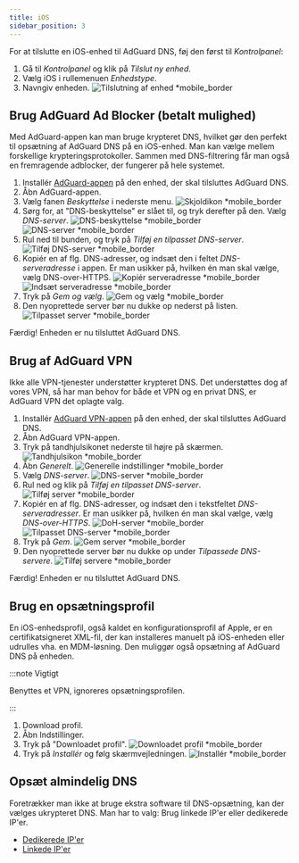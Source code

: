 ```yaml
---
title: iOS
sidebar_position: 3
---
```


For at tilslutte en iOS-enhed til AdGuard DNS, føj den først til _Kontrolpanel_:

1. Gå til _Kontrolpanel_ og klik på _Tilslut ny enhed_.
2. Vælg iOS i rullemenuen _Enhedstype_.
3. Navngiv enheden.
   ![Tilslutning af enhed \*mobile_border](https://cdn.adtidy.org/content/kb/dns/private/new_dns/connect/ios_ab/choose_ios.png)

## Brug AdGuard Ad Blocker (betalt mulighed)

Med AdGuard-appen kan man bruge krypteret DNS, hvilket gør den perfekt til opsætning af AdGuard DNS på en iOS-enhed. Man kan vælge mellem forskellige krypteringsprotokoller. Sammen med DNS-filtrering får man også en fremragende adblocker, der fungerer på hele systemet.

1. Installér [AdGuard-appen](https://adguard.com/adguard-ios/overview.html) på den enhed, der skal tilsluttes AdGuard DNS.
2. Åbn AdGuard-appen.
3. Vælg fanen _Beskyttelse_ i nederste menu.
   ![Skjoldikon \*mobile_border](https://cdn.adtidy.org/content/kb/dns/private/new_dns/connect/ios_ab/ios_step3.jpg)
4. Sørg for, at "DNS-beskyttelse" er slået til, og tryk derefter på den. Vælg _DNS-server_.
   ![DNS-beskyttelse \*mobile_border](https://cdn.adtidy.org/content/kb/dns/private/new_dns/connect/ios_ab/ios_step4.jpg)
   ![DNS-server \*mobile_border](https://cdn.adtidy.org/content/kb/dns/private/new_dns/connect/ios_ab/ios_step4_2.jpg)
5. Rul ned til bunden, og tryk på _Tilføj en tilpasset DNS-server_.
   ![Tilføj DNS-server \*mobile_border](https://cdn.adtidy.org/content/kb/dns/private/new_dns/connect/ios_ab/ios_step5.jpg)
6. Kopiér en af flg. DNS-adresser, og indsæt den i feltet _DNS-serveradresse_ i appen. Er man usikker på, hvilken én man skal vælge, vælg DNS-over-HTTPS.
   ![Kopiér serveradresse \*mobile_border](https://cdn.adtidy.org/content/kb/dns/private/new_dns/connect/ios_ab/ios_step6_1.png)
   ![Indsæt serveradresse \*mobile_border](https://cdn.adtidy.org/content/kb/dns/private/new_dns/connect/ios_ab/ios_step6_2.jpg)
7. Tryk på _Gem og vælg_.
   ![Gem og vælg \*mobile_border](https://cdn.adtidy.org/content/kb/dns/private/new_dns/connect/ios_ab/ios_step7.jpg)
8. Den nyoprettede server bør nu dukke op nederst på listen.
   ![Tilpasset server \*mobile_border](https://cdn.adtidy.org/content/kb/dns/private/new_dns/connect/ios_ab/ios_step8.jpg)

Færdig! Enheden er nu tilsluttet AdGuard DNS.

## Brug af AdGuard VPN

Ikke alle VPN-tjenester understøtter krypteret DNS. Det understøttes dog af vores VPN, så har man behov for både et VPN og en privat DNS, er AdGuard VPN det oplagte valg.

1. Installér [AdGuard VPN-appen](https://adguard-vpn.com/ios/overview.html) på den enhed, der skal tilsluttes AdGuard DNS.
2. Åbn AdGuard VPN-appen.
3. Tryk på tandhjulsikonet nederste til højre på skærmen.
   ![Tandhjulsikon \*mobile_border](https://cdn.adtidy.org/content/kb/dns/private/new_dns/connect/ios_vpn/ios_step3.jpg)
4. Åbn _Generelt_.
   ![Generelle indstillinger \*mobile_border](https://cdn.adtidy.org/content/kb/dns/private/new_dns/connect/ios_vpn/ios_step4.jpg)
5. Vælg _DNS-server_.
   ![DNS-server \*mobile_border](https://cdn.adtidy.org/content/kb/dns/private/new_dns/connect/ios_vpn/ios_step5.png)
6. Rul ned og klik på _Tilføj en tilpasset DNS-server_.
   ![Tilføj server \*mobile_border](https://cdn.adtidy.org/content/kb/dns/private/new_dns/connect/ios_vpn/ios_step6.png)
7. Kopiér en af flg. DNS-adresser, og indsæt den i tekstfeltet _DNS-serveradresser_. Er man usikker på, hvilken én man skal vælge, vælg _DNS-over-HTTPS_.
   ![DoH-server \*mobile_border](https://cdn.adtidy.org/content/kb/dns/private/new_dns/connect/ios_vpn/ios_step7_1.png)
   ![Tilpasset DNS-server \*mobile_border](https://cdn.adtidy.org/content/kb/dns/private/new_dns/connect/ios_vpn/ios_step7_2.jpg)
8. Tryk på _Gem_.
   ![Gem server \*mobile_border](https://cdn.adtidy.org/content/kb/dns/private/new_dns/connect/ios_vpn/ios_step8.jpg)
9. Den nyoprettede server bør nu dukke op under _Tilpassede DNS-servere_.
   ![Tilføj servere \*mobile_border](https://cdn.adtidy.org/content/kb/dns/private/new_dns/connect/ios_vpn/ios_step9.png)

Færdig! Enheden er nu tilsluttet AdGuard DNS.

## Brug en opsætningsprofil

En iOS-enhedsprofil, også kaldet en konfigurationsprofil af Apple, er en certifikatsigneret XML-fil, der kan installeres manuelt på iOS-enheden eller udrulles vha. en MDM-løsning. Den muliggør også opsætning af AdGuard DNS på enheden.

:::note Vigtigt

Benyttes et VPN, ignoreres opsætningsprofilen.

:::

1. Download profil.
2. Åbn Indstillinger.
3. Tryk på "Downloadet profil".
   ![Downloadet profil \*mobile_border](https://cdn.adtidy.org/content/kb/dns/private/new_dns/connect/ios_manual/manual_step3.png)
4. Tryk på _Installér_ og følg skærmvejledningen.
   ![Installér \*mobile_border](https://cdn.adtidy.org/content/kb/dns/private/new_dns/connect/ios_manual/manual_step4.png)

## Opsæt almindelig DNS

Foretrækker man ikke at bruge ekstra software til DNS-opsætning, kan der vælges ukrypteret DNS. Man har to valg: Brug linkede IP'er eller dedikerede IP'er.

- [Dedikerede IP'er](/private-dns/connect-devices/other-options/dedicated-ip.md)
- [Linkede IP'er](/private-dns/connect-devices/other-options/linked-ip.md)
